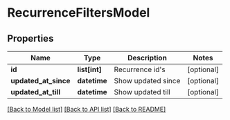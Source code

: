 # RecurrenceFiltersModel

## Properties
Name | Type | Description | Notes
------------ | ------------- | ------------- | -------------
**id** | **list[int]** | Recurrence id&#39;s | [optional] 
**updated_at_since** | **datetime** | Show updated since | [optional] 
**updated_at_till** | **datetime** | Show updated till | [optional] 

[[Back to Model list]](../README.md#documentation-for-models) [[Back to API list]](../README.md#documentation-for-api-endpoints) [[Back to README]](../README.md)


